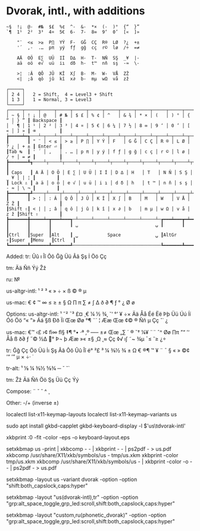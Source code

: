 # Dvorak, intl., with additions

```
~§  !¡  @-  #№  $£  %¢  ^-  &-  *×  (-  )°  {“  }”
`¶  1¹  2²  3³  4¤  5€  6-  7-  8∞  9‘  0’  [«  ]»

    "¨  <≤  >≥  P∏  YÝ  F-  GĞ  CÇ  R®  LØ  ?¿  +±
    '´  ,-  .…  pπ  yý  fƒ  gğ  cç  r©  lø  /÷  =≠

    AÄ  OÖ  E∑  UÜ  Iİ  D∆  H-  T-  NŇ  SŞ  _¥  |-
    aä  oö  e√  uü  iı  dδ  h-  t™  nň  sş  -≈  \-

    >¦  :Â  QÔ  JÛ  KÎ  X∫  B-  M-  W-  VÅ  ZŽ
    <|  ;â  qô  jû  kî  x∂  b-  mµ  wΩ  vå  zž
```

```
┌─────┐
│ 2 4 │   2 = Shift,  4 = Level3 + Shift
│ 1 3 │   1 = Normal, 3 = Level3
└─────┘
┌─────┬─────┬─────┬─────┬─────┬─────┬─────┬─────┬─────┬─────┬─────┬─────┬─────┲━━━━━━━━━━━┓
│ ~ § │ ! ¡ │ @   │ # № │ $ £ │ % ¢ │ ^   │ & ¾ │ * × │ (   │ ) ° │ { “ │ } ” ┃ Backspace ┃
│ ` ¶ │ 1 ¹ │ 2 ² │ 3 ³ │ 4 ¤ │ 5 € │ 6 ¼ │ 7 ½ │ 8 ∞ │ 9 ‘ │ 0 ’ │ [ « │ ] » ┃ ⌫         ┃
┢━━━━━┷━┱───┴─┬───┴─┬───┴─┬───┴─┬───┴─┬───┴─┬───┴─┬───┴─┬───┴─┬───┴─┬───┴─┬───┺━┳━━━━━━━━━┫
┃       ┃ " ¨ │ < ≤ │ > ≥ │ P ∏ │ Y Ý │ F   │ G Ğ │ C Ç │ R ® │ L Ø │ ? ¿ │ + ± ┃ Enter ⏎ ┃
┃Tab ↹  ┃ ' ´ │ ,   │ . … │ p π │ y ý │ f ƒ │ g ğ │ c ç │ r © │ l ø │ / ÷ │ = ≠ ┃         ┃
┣━━━━━━━┻┱────┴┬────┴┬────┴┬────┴┬────┴┬────┴┬────┴┬────┴┬────┴┬────┴┬────┴┬────┺┓        ┃
┃ Caps   ┃ A Ä │ O Ö │ E ∑ │ U Ü │ I İ │ D ∆ │ H   │ T   │ N Ň │ S Ş │ _ ¥ │ | ¦ ┃        ┃
┃ Lock ⇬ ┃ a ä │ o ö │ e √ │ u ü │ i ı │ d δ │ h   │ t ™ │ n ň │ s ş │ - ≈ │ \ ¬ ┃        ┃
┣━━━━━━━┳┹────┬┴────┬┴────┬┴────┬┴────┬┴────┬┴────┬┴────┬┴────┬┴────┬┴────┲┷━━━━━┻━━━━━━━━┫
┃       ┃ > ¦ │ : Â │ Q Ô │ J Û │ K Î │ X ∫ │ B   │ M   │ W   │ V Å │ Z Ž ┃               ┃
┃Shift ⇧┃ < | │ ; â │ q ô │ j û │ k î │ x ∂ │ b   │ m µ │ w Ω │ v å │ z ž ┃Shift ⇧        ┃
┣━━━━━━━╋━━━━━┷━┳━━━┷━━━┱─┴─────┴─────┴─────┴─────┴─────┴─┲━━━┷━━━┳━┷━━━━━╋━━━━━━━┳━━━━━━━┫
┃       ┃       ┃       ┃ ␣                             ⍽ ┃       ┃       ┃       ┃       ┃
┃Ctrl   ┃Super  ┃Alt    ┃ ␣           Space             ⍽ ┃AltGr ⇮┃Super  ┃Menu   ┃Ctrl   ┃
┗━━━━━━━┻━━━━━━━┻━━━━━━━┹─────────────────────────────────┺━━━━━━━┻━━━━━━━┻━━━━━━━┻━━━━━━━┛
```

Added:
tr:
Ûû
ı
Îî
Ôô
Ğğ
Üü
Ââ
Şş
İ
Öö
Çç

tm:
Ää
Ňň
Ýý
Žž

ru:
№

us-altgr-intl:
¹
²
³
«
»
÷
×
ß
©
®
µ

us-mac:
€
¢
™
∞
≤
≥
±
§
Ω
∏
π
∑
≠
∫
∆
ð
∂
¶
ƒ
°
¿
Ø
ø

Options:
us-altgr-intl:
¹
˝²
¯³
£¤
¸€
¼
½
¾˛
˘‘
°’
¥
÷×
Ää
Åå
Éé
Ëë
Þþ
Üü
Úú
Íí
Óó
Öö
“«
”»
Áá
§ß
Ðð
Ïï
Œœ
Øø
°¶
¨´
¦
Ææ
Œœ
¢©
®
Ññ
µ
Çç
ˇ˙
¿

us-mac:
€™
‹£
›¢
ﬁ∞
ﬂ§
‡¶
°•
·ª
‚º
—–
±≠
Œœ
„∑
´
®
ˇ†
¼¥
¨¨
ˆ^
Øø
∏π
”“
’‘
Åå
ß
ð∂
ƒ
˝©
½∆
°
Þ¬
þ
Ææ
»«
±§
¸Ω
˛≈
Çç
◊√
ı∫
˜~
¾µ
¯≤
˘≥
¿÷


tr:
Ğğ
Çç
Öö
Üü
İı
Şş
Ââ
Ôô
Ûû
Îî
é°
²£
³
¼
⅜½
¾
±
Ω
€
®¶
™
¥
¨
¯
§
«
»
©¢
‘“
’”
µ
×
÷·
˙

tr-alt:
¹
⅛
¼
⅜½
⅝¾
─
ˇ
˘`

tm:
Žž
Ää
Ňň
Öö
Şş
Üü
Çç
Ýý


Compose:
¨
ˇ
˘
^
¸

Other:
-/+ (inverse ±)


localectl list-x11-keymap-layouts
localectl list-x11-keymap-variants us

sudo apt install gkbd-capplet
gkbd-keyboard-display -l $'us\tdvorak-intl'

xkbprint :0 -fit -color -eps -o keyboard-layout.eps

setxkbmap us -print | xkbcomp - - | xkbprint - - | ps2pdf - > us.pdf
xkbcomp /usr/share/X11/xkb/symbols/us - tmp/us.xkm
xkbprint -color tmp/us.xkm
xkbcomp /usr/share/X11/xkb/symbols/us - | xkbprint -color -o - - | ps2pdf - > us.pdf

setxkbmap -layout us -variant dvorak -option -option "shift:both_capslock,caps:hyper"

setxkbmap -layout "us(dvorak-intl),tr" -option -option "grp:alt_space_toggle,grp_led:scroll,shift:both_capslock,caps:hyper"

setxkbmap -layout "custom,ru(phonetic_dvorak)" -option -option "grp:alt_space_toggle,grp_led:scroll,shift:both_capslock,caps:hyper"
